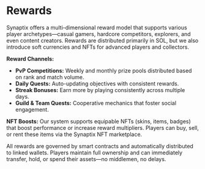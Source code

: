 # Rewards

Synaptix offers a multi-dimensional reward model that supports various player archetypes—casual gamers, hardcore competitors, explorers, and even content creators. Rewards are distributed primarily in SOL, but we also introduce soft currencies and NFTs for advanced players and collectors.

**Reward Channels:**
- **PvP Competitions:** Weekly and monthly prize pools distributed based on rank and match volume.
- **Daily Quests:** Auto-updating objectives with consistent rewards.
- **Streak Bonuses:** Earn more by playing consistently across multiple days.
- **Guild & Team Quests:** Cooperative mechanics that foster social engagement.

**NFT Boosts:**
Our system supports equipable NFTs (skins, items, badges) that boost performance or increase reward multipliers. Players can buy, sell, or rent these items via the Synaptix NFT marketplace.

All rewards are governed by smart contracts and automatically distributed to linked wallets. Players maintain full ownership and can immediately transfer, hold, or spend their assets—no middlemen, no delays.
